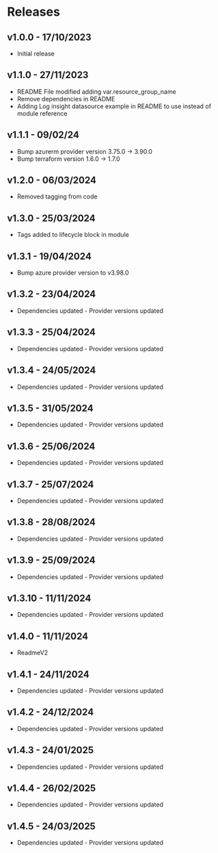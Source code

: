 # Releases

## v1.0.0 - 17/10/2023

* Initial release

## v1.1.0 - 27/11/2023

* README File modified adding var.resource_group_name
* Remove dependencies in README
* Adding Log insight datasource example in README to use instead of module reference

## v1.1.1 - 09/02/24

* Bump azurerm provider version 3.75.0 -> 3.90.0
* Bump terraform version 1.6.0 -> 1.7.0

## v1.2.0 - 06/03/2024

* Removed tagging from code

## v1.3.0 - 25/03/2024

* Tags added to lifecycle block in module 

## v1.3.1 - 19/04/2024

* Bump azure provider version to v3.98.0

## v1.3.2 - 23/04/2024

* Dependencies updated - Provider versions updated

## v1.3.3 - 25/04/2024

* Dependencies updated - Provider versions updated

## v1.3.4 - 24/05/2024

* Dependencies updated - Provider versions updated

## v1.3.5 - 31/05/2024

* Dependencies updated - Provider versions updated

## v1.3.6 - 25/06/2024

* Dependencies updated - Provider versions updated

## v1.3.7 - 25/07/2024

* Dependencies updated - Provider versions updated

## v1.3.8 - 28/08/2024

* Dependencies updated - Provider versions updated

## v1.3.9 - 25/09/2024

* Dependencies updated - Provider versions updated

## v1.3.10 - 11/11/2024

* Dependencies updated - Provider versions updated

## v1.4.0 - 11/11/2024

* ReadmeV2
## v1.4.1 - 24/11/2024

* Dependencies updated - Provider versions updated

## v1.4.2 - 24/12/2024

* Dependencies updated - Provider versions updated

## v1.4.3 - 24/01/2025

* Dependencies updated - Provider versions updated

## v1.4.4 - 26/02/2025

* Dependencies updated - Provider versions updated

## v1.4.5 - 24/03/2025

* Dependencies updated - Provider versions updated
